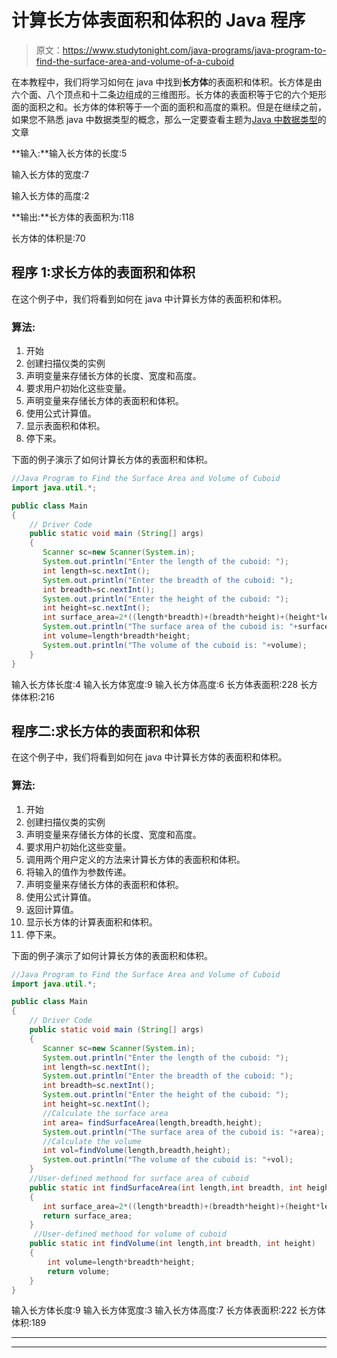 # 计算长方体表面积和体积的 Java 程序

> 原文：<https://www.studytonight.com/java-programs/java-program-to-find-the-surface-area-and-volume-of-a-cuboid>

在本教程中，我们将学习如何在 java 中找到**长方体**的表面积和体积。长方体是由六个面、八个顶点和十二条边组成的三维图形。长方体的表面积等于它的六个矩形面的面积之和。长方体的体积等于一个面的面积和高度的乘积。但是在继续之前，如果您不熟悉 java 中数据类型的概念，那么一定要查看主题为[Java 中数据类型](https://www.studytonight.com/java/datatypes-and-identifier.php)的文章

**输入:**输入长方体的长度:5

输入长方体的宽度:7

输入长方体的高度:2

**输出:**长方体的表面积为:118

长方体的体积是:70

## 程序 1:求长方体的表面积和体积

在这个例子中，我们将看到如何在 java 中计算长方体的表面积和体积。

### 算法:

1.  开始
2.  创建扫描仪类的实例
3.  声明变量来存储长方体的长度、宽度和高度。
4.  要求用户初始化这些变量。
5.  声明变量来存储长方体的表面积和体积。
6.  使用公式计算值。
7.  显示表面积和体积。
8.  停下来。

下面的例子演示了如何计算长方体的表面积和体积。

```java
//Java Program to Find the Surface Area and Volume of Cuboid
import java.util.*;

public class Main 
{
    // Driver Code
    public static void main (String[] args)
    {
       Scanner sc=new Scanner(System.in);
       System.out.println("Enter the length of the cuboid: ");
       int length=sc.nextInt();
       System.out.println("Enter the breadth of the cuboid: ");
       int breadth=sc.nextInt();
       System.out.println("Enter the height of the cuboid: ");
       int height=sc.nextInt();
       int surface_area=2*((length*breadth)+(breadth*height)+(height*length));
       System.out.println("The surface area of the cuboid is: "+surface_area);
       int volume=length*breadth*height;
       System.out.println("The volume of the cuboid is: "+volume);
    }
}
```

输入长方体长度:4
输入长方体宽度:9
输入长方体高度:6
长方体表面积:228
长方体体积:216

## 程序二:求长方体的表面积和体积

在这个例子中，我们将看到如何在 java 中计算长方体的表面积和体积。

### 算法:

1.  开始
2.  创建扫描仪类的实例
3.  声明变量来存储长方体的长度、宽度和高度。
4.  要求用户初始化这些变量。
5.  调用两个用户定义的方法来计算长方体的表面积和体积。
6.  将输入的值作为参数传递。
7.  声明变量来存储长方体的表面积和体积。
8.  使用公式计算值。
9.  返回计算值。
10.  显示长方体的计算表面积和体积。
11.  停下来。

下面的例子演示了如何计算长方体的表面积和体积。

```java
//Java Program to Find the Surface Area and Volume of Cuboid
import java.util.*;

public class Main 
{
    // Driver Code
    public static void main (String[] args)
    {
       Scanner sc=new Scanner(System.in);
       System.out.println("Enter the length of the cuboid: ");
       int length=sc.nextInt();
       System.out.println("Enter the breadth of the cuboid: ");
       int breadth=sc.nextInt();
       System.out.println("Enter the height of the cuboid: ");
       int height=sc.nextInt();
       //Calculate the surface area
       int area= findSurfaceArea(length,breadth,height);
       System.out.println("The surface area of the cuboid is: "+area);
       //Calculate the volume
       int vol=findVolume(length,breadth,height);
       System.out.println("The volume of the cuboid is: "+vol);
    }
    //User-defined methood for surface area of cuboid
    public static int findSurfaceArea(int length,int breadth, int height)
    {
       int surface_area=2*((length*breadth)+(breadth*height)+(height*length));
       return surface_area;
    }
     //User-defined methood for volume of cuboid
    public static int findVolume(int length,int breadth, int height)
    {
        int volume=length*breadth*height;
        return volume;
    }
}
```

输入长方体长度:9
输入长方体宽度:3
输入长方体高度:7
长方体表面积:222
长方体体积:189

* * *

* * *